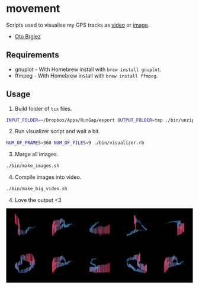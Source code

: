# movement

Scripts used to visualise my GPS tracks as [video] or [image].

- [Oto Brglez](https://github.com/otobrglez)

## Requirements

- gnuplot - With Homebrew install with `brew install gnuplot`.
- ffmpeg - With Homebrew install with `brew install ffmpeg`.

## Usage

1. Build folder of `tcx` files.

```bash
INPUT_FOLDER=~/Dropbox/Apps/RunGap/export OUTPUT_FOLDER=tmp ./bin/unzip-rungap.sh
```

2. Run visualizer script and wait a bit.

```bash
NUM_OF_FRAMES=360 NUM_OF_FILES=9 ./bin/visualizer.rb
```

3. Marge all images.

```bash
./bin/make_images.sh
```

4. Compile images into video.

```bash
./bin/make_big_video.sh
```

4. Love the output <3

![out-montage](out-montage.jpg)

[video]:https://vimeo.com/96191896
[image]:out-montage.jpg

